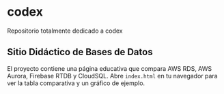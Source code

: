 # codex
Repositorio totalmente dedicado a codex

## Sitio Didáctico de Bases de Datos

El proyecto contiene una página educativa que compara AWS RDS, AWS Aurora, Firebase RTDB y CloudSQL.
Abre `index.html` en tu navegador para ver la tabla comparativa y un gráfico de ejemplo.
